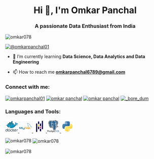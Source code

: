 <h1 align="center">Hi 👋, I'm Omkar Panchal</h1>
<h3 align="center">A passionate Data Enthusiast from India</h3>


<p align="left"> <img src="https://komarev.com/ghpvc/?username=omkar078&label=Profile%20views&color=0e75b6&style=flat" alt="omkar078" /> </p>

<p align="left"> <a href="https://twitter.com/@omkarpanchal01" target="blank"><img src="https://img.shields.io/twitter/follow/omkarpanchal01?logo=twitter&style=for-the-badge" alt="@omkarpanchal01" /></a> </p>

- 🌱 I’m currently learning **Data Science, Data Analytics and Data Engineering**

- 📫 How to reach me **omkarpanchal6789@gmail.com**

<h3 align="left">Connect with me:</h3>
<p align="left">
<a href="https://twitter.com/@omkarpanchal01" target="blank"><img align="center" src="https://raw.githubusercontent.com/rahuldkjain/github-profile-readme-generator/master/src/images/icons/Social/twitter.svg" alt="omkarpanchal01" height="30" width="40" /></a>
<a href="https://linkedin.com/in/omkar panchal" target="blank"><img align="center" src="https://raw.githubusercontent.com/rahuldkjain/github-profile-readme-generator/master/src/images/icons/Social/linked-in-alt.svg" alt="omkar panchal" height="30" width="40" /></a>
<a href="https://fb.com/omkar panchal" target="blank"><img align="center" src="https://raw.githubusercontent.com/rahuldkjain/github-profile-readme-generator/master/src/images/icons/Social/facebook.svg" alt="omkar panchal" height="30" width="40" /></a>
<a href="https://instagram.com/_bore_dum" target="blank"><img align="center" src="https://raw.githubusercontent.com/rahuldkjain/github-profile-readme-generator/master/src/images/icons/Social/instagram.svg" alt="_bore_dum" height="30" width="40" /></a>
</p>

<h3 align="left">Languages and Tools:</h3>
<p align="left"> <a href="https://www.docker.com/" target="_blank" rel="noreferrer"> <img src="https://raw.githubusercontent.com/devicons/devicon/master/icons/docker/docker-original-wordmark.svg" alt="docker" width="40" height="40"/> </a> <a href="https://www.mysql.com/" target="_blank" rel="noreferrer"> <img src="https://raw.githubusercontent.com/devicons/devicon/master/icons/mysql/mysql-original-wordmark.svg" alt="mysql" width="40" height="40"/> </a> <a href="https://pandas.pydata.org/" target="_blank" rel="noreferrer"> <img src="https://raw.githubusercontent.com/devicons/devicon/2ae2a900d2f041da66e950e4d48052658d850630/icons/pandas/pandas-original.svg" alt="pandas" width="40" height="40"/> </a> <a href="https://www.postgresql.org" target="_blank" rel="noreferrer"> <img src="https://raw.githubusercontent.com/devicons/devicon/master/icons/postgresql/postgresql-original-wordmark.svg" alt="postgresql" width="40" height="40"/> </a> <a href="https://www.python.org" target="_blank" rel="noreferrer"> <img src="https://raw.githubusercontent.com/devicons/devicon/master/icons/python/python-original.svg" alt="python" width="40" height="40"/> </a> </p>

<p><img align="left" src="https://github-readme-stats.vercel.app/api/top-langs?username=omkar078&show_icons=true&locale=en&layout=compact" alt="omkar078" /></p>

<p>&nbsp;<img align="center" src="https://github-readme-stats.vercel.app/api?username=omkar078&show_icons=true&locale=en" alt="omkar078" /></p>

<p><img align="center" src="https://github-readme-streak-stats.herokuapp.com/?user=omkar078&" alt="omkar078" /></p>
